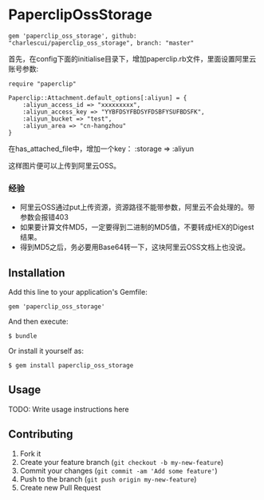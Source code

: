 # PaperclipOssStorage

    gem 'paperclip_oss_storage', github: "charlescui/paperclip_oss_storage", branch: "master"

首先，在config下面的initialise目录下，增加paperclip.rb文件，里面设置阿里云账号参数:

    require "paperclip"

    Paperclip::Attachment.default_options[:aliyun] = {
        :aliyun_access_id => "xxxxxxxxx",
        :aliyun_access_key => "YYBFDSYFBDSYFDSBFYSUFBDSFK",
        :aliyun_bucket => "test",
        :aliyun_area => "cn-hangzhou"
    }

在has_attached_file中，增加一个key：
    :storage => :aliyun

这样图片便可以上传到阿里云OSS。

### 经验

- 阿里云OSS通过put上传资源，资源路径不能带参数，阿里云不会处理的。带参数会报错403
- 如果要计算文件MD5，一定要得到二进制的MD5值，不要转成HEX的Digest结果。
- 得到MD5之后，务必要用Base64转一下，这块阿里云OSS文档上也没说。

## Installation

Add this line to your application's Gemfile:

    gem 'paperclip_oss_storage'

And then execute:

    $ bundle

Or install it yourself as:

    $ gem install paperclip_oss_storage

## Usage

TODO: Write usage instructions here

## Contributing

1. Fork it
2. Create your feature branch (`git checkout -b my-new-feature`)
3. Commit your changes (`git commit -am 'Add some feature'`)
4. Push to the branch (`git push origin my-new-feature`)
5. Create new Pull Request
